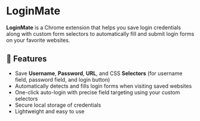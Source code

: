 # LoginMate

**LoginMate** is a Chrome extension that helps you save login credentials along with custom form selectors to automatically fill and submit login forms on your favorite websites.

## 🚀 Features

- Save **Username**, **Password**, **URL**, and CSS **Selectors** (for username field, password field, and login button)
- Automatically detects and fills login forms when visiting saved websites
- One-click auto-login with precise field targeting using your custom selectors
- Secure local storage of credentials
- Lightweight and easy to use

